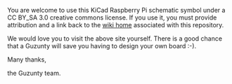You are welcome to use this KiCad Raspberry Pi schematic symbol under a CC BY_SA 3.0 creative commons license. If you use it, you must provide attribution and a link back to the [wiki home](https://github.com/Guzunty/Pi/wiki) associated with this repository.

We would love you to visit the above site yourself. There is a good chance that a Guzunty will save you having to design your own board :-).

Many thanks,

the Guzunty team.
